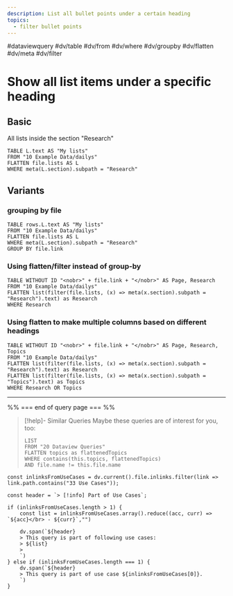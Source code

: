 ```yaml
---
description: List all bullet points under a certain heading
topics:
  - filter bullet points
---
```

#dataviewquery
#dv/table #dv/from #dv/where #dv/groupby #dv/flatten #dv/meta #dv/filter

# Show all list items under a specific heading

## Basic 

All lists inside the section "Research"

```dataview
TABLE L.text AS "My lists"
FROM "10 Example Data/dailys"
FLATTEN file.lists AS L
WHERE meta(L.section).subpath = "Research"
```

## Variants
### grouping by file

```dataview
TABLE rows.L.text AS "My lists"
FROM "10 Example Data/dailys"
FLATTEN file.lists AS L
WHERE meta(L.section).subpath = "Research"
GROUP BY file.link
```

### Using flatten/filter instead of group-by

```dataview
TABLE WITHOUT ID "<nobr>" + file.link + "</nobr>" AS Page, Research
FROM "10 Example Data/dailys"
FLATTEN list(filter(file.lists, (x) => meta(x.section).subpath = "Research").text) as Research
WHERE Research
```

### Using flatten to make multiple columns based on different headings

```dataview
TABLE WITHOUT ID "<nobr>" + file.link + "</nobr>" AS Page, Research, Topics
FROM "10 Example Data/dailys"
FLATTEN list(filter(file.lists, (x) => meta(x.section).subpath = "Research").text) as Research
FLATTEN list(filter(file.lists, (x) => meta(x.section).subpath = "Topics").text) as Topics
WHERE Research OR Topics
```

---
%% === end of query page === %%
> [!help]- Similar Queries
> Maybe these queries are of interest for you, too:
> ```dataview
> LIST
> FROM "20 Dataview Queries"
> FLATTEN topics as flattenedTopics
> WHERE contains(this.topics, flattenedTopics)
> AND file.name != this.file.name
> ```

```dataviewjs
const inlinksFromUseCases = dv.current().file.inlinks.filter(link => link.path.contains("33 Use Cases"));

const header = `> [!info] Part of Use Cases`;

if (inlinksFromUseCases.length > 1) {
	const list = inlinksFromUseCases.array().reduce((acc, curr) => `${acc}</br> - ${curr}`,"")

	dv.span(`${header}
    > This query is part of following use cases:
    > ${list}
    > 
	`)
} else if (inlinksFromUseCases.length === 1) {
	dv.span(`${header}
    > This query is part of use case ${inlinksFromUseCases[0]}.
	`)
}
```